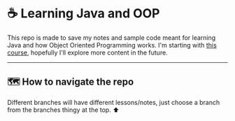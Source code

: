 # ☕ Learning Java and OOP

This repo is made to save my notes and sample code meant for learning Java and how Object Oriented Programming works.
I'm starting with [this course](https://maharatech.gov.eg/enrol/index.php?id=12), hopefully I'll explore more content in the future.

---

## 🗺️ How to navigate the repo

Different branches will have different lessons/notes, just choose a branch from the branches thingy at the top. ⬆️